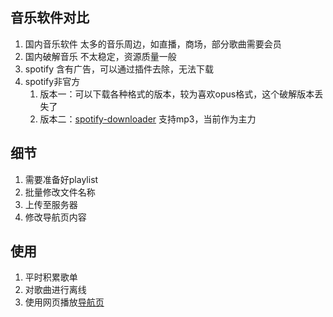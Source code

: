## 音乐软件对比
1. 国内音乐软件 太多的音乐周边，如直播，商场，部分歌曲需要会员
2. 国内破解音乐 不太稳定，资源质量一般
3. spotify 含有广告，可以通过插件去除，无法下载
4. spotify非官方
   1. 版本一：可以下载各种格式的版本，较为喜欢opus格式，这个破解版本丢失了
   2. 版本二：[spotify-downloader](https://spotify-downloader.com/) 支持mp3，当前作为主力

## 细节
1. 需要准备好playlist
2. 批量修改文件名称
3. 上传至服务器
4. 修改导航页内容

## 使用
1. 平时积累歌单
2. 对歌曲进行离线
3. 使用网页播放[导航页](https://119.91.23.137/)
